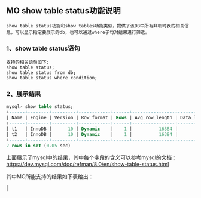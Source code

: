 ## MO show table status功能说明
    show table status功能和show tables功能类似，提供了该DB中所有非临时表的相关信息，可以显示指定要展示的db，也可以通过where子句对结果进行筛选。
### 1、show table status语句
    支持的相关语句如下:
    show table status;
    show table status from db;
    show table status where condition;
    
### 2、展示结果
```sql
mysql> show table status;
+------+--------+---------+------------+------+----------------+-------------+-----------------+--------------+-----------+----------------+---------------------+---------------------+------------+--------------------+----------+----------------+---------+
| Name | Engine | Version | Row_format | Rows | Avg_row_length | Data_length | Max_data_length | Index_length | Data_free | Auto_increment | Create_time         | Update_time         | Check_time | Collation          | Checksum | Create_options | Comment |
+------+--------+---------+------------+------+----------------+-------------+-----------------+--------------+-----------+----------------+---------------------+---------------------+------------+--------------------+----------+----------------+---------+
| t1   | InnoDB |      10 | Dynamic    |    1 |          16384 |       16384 |               0 |            0 |         0 |           NULL | 2022-09-20 16:44:10 | 2022-09-20 16:44:17 | NULL       | utf8mb4_0900_ai_ci |     NULL |                |         |
| t2   | InnoDB |      10 | Dynamic    |    1 |          16384 |       16384 |               0 |            0 |         0 |           NULL | 2022-09-20 16:44:23 | 2022-09-20 16:44:27 | NULL       | utf8mb4_0900_ai_ci |     NULL |                |         |
+------+--------+---------+------------+------+----------------+-------------+-----------------+--------------+-----------+----------------+---------------------+---------------------+------------+--------------------+----------+----------------+---------+
2 rows in set (0.05 sec)
```
上面展示了mysql中的结果，其中每个字段的含义可以参考mysql的文档：https://dev.mysql.com/doc/refman/8.0/en/show-table-status.html

其中MO所能支持的结果如下表给出：

|
